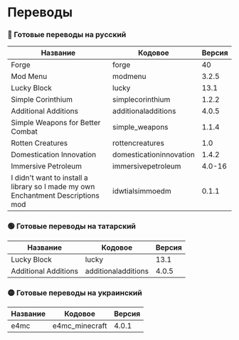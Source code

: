 # Переводы

### 🔴 Готовые переводы на русский

| Название | Кодовое | Версия |
| - | - | - |
| Forge | forge | 40 |
| Mod Menu | modmenu | 3.2.5 |
| Lucky Block | lucky | 13.1 |
| Simple Corinthium | simplecorinthium | 1.2.2 |
| Additional Additions | additionaladditions | 4.0.5 |
| Simple Weapons for Better Combat | simple_weapons | 1.1.4 |
| Rotten Creatures | rottencreatures | 1.0 |
| Domestication Innovation | domesticationinnovation | 1.4.2 |
| Immersive Petroleum | immersivepetroleum | 4.0-16 |
| I didn't want to install a library so I made my own Enchantment Descriptions mod | idwtialsimmoedm | 0.1.1 |

### 🟢 Готовые переводы на татарский

| Название | Кодовое | Версия |
| - | - | - |
| Lucky Block | lucky | 13.1 |
| Additional Additions | additionaladditions | 4.0.5 |

### 🟡 Готовые переводы на украинский

| Название | Кодовое | Версия |
| - | - | - |
| e4mc | e4mc_minecraft | 4.0.1 |